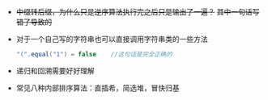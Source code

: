+ ~~中缀转后缀，为什么只是逆序算法执行完之后只是输出了一遍？~~
  ~~其中一句话写错了导致的~~

+ 对于一个自己写的字符串也可以直接调用字符串类的一些方法

  ```java
  "(".equal("1") = false	//这句话是完全正确的
  ```

+ 递归和回溯需要好好理解

+ 常见八种内部排序算法：直插希，简选堆，冒快归基

